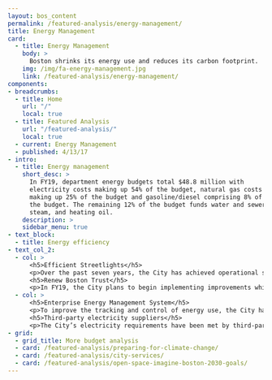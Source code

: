 ```yaml
---
layout: bos_content
permalink: /featured-analysis/energy-management/
title: Energy Management
card:
  - title: Energy Management
    body: >
      Boston shrinks its energy use and reduces its carbon footprint.  See how.
    img: /img/fa-energy-management.jpg
    link: /featured-analysis/energy-management/
components:
- breadcrumbs:
  - title: Home
    url: "/"
    local: true
  - title: Featured Analysis
    url: "/featured-analysis/"
    local: true
  - current: Energy Management
  - published: 4/13/17
- intro:
  - title: Energy management
    short_desc: >
      In FY19, department energy budgets total $48.8 million with 
      electricity costs making up 54% of the budget, natural gas costs 
      making up 25% of the budget and gasoline/diesel comprising 8% of 
      the budget. The remaining 12% of the budget funds water and sewer, 
      steam, and heating oil.
    description: >
    sidebar_menu: true
- text_block:
  - title: Energy efficiency
- text_col_2:
  - col: >
      <h5>Efficient Streetlights</h5>
      <p>Over the past seven years, the City has achieved operational savings through the conversion of street lights to newer fixtures using Light Emitting Diode (“LED”) technology.</p>
      <h5>Renew Boston Trust</h5>
      <p>In FY19, the City plans to begin implementing improvements which will result in utility cost savings for City facilities, under an initiative entitled “Renew Boston Trust.”  <blockquote>This initiative is not a trust in the traditional sense, but a program to bundle municipal utility cost savings projects. </blockquote>The initial step was to have an Energy Service Company (“ESCO”) conducting an Investment Grade Audit (“IGA”) of the City’s facilities portfolio to identify projects with significant utility savings potential. The City expects to select projects based upon the IGA analysis and implement the program through one or more contracts with the ESCO that will provide long-term financial guarantees on the net savings for such projects. The City plans to finance the program with general obligation bonds with debt service expected to be offset by the long-term energy savings guaranteed by the ESCO. </p>
  - col: >
      <h5>Enterprise Energy Management System</h5>
      <p>To improve the tracking and control of energy use, the City has re-procured services to support an Enterprise Energy Management System (“EEMS”). The current EEMS enables the City to monitor and report on the energy consumed by its 314 buildings and other fixed assets, and its vehicle fleet, and is used by the City to meet its public reporting obligation under the Building Energy Reporting and Disclosure Ordinance.  The EEMS has also facilitated the identification of energy efficiency projects and billing errors that have saved the City $1.2 million in the past year alone.</p>
      <h5>Third-party electricity suppliers</h5>
      <p>The City’s electricity requirements have been met by third-party commodity supply contractors since March 2005. To date, the amounts the City has paid to its third-party electricity suppliers have been less than the amounts it would have paid if it had continued to accept default electric service from its local distribution company, Eversource</p>
- grid: 
  - grid_title: More budget analysis
  - card: /featured-analysis/preparing-for-climate-change/
  - card: /featured-analysis/city-services/
  - card: /featured-analysis/open-space-imagine-boston-2030-goals/
---
```

